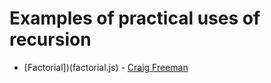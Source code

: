 Examples of practical uses of recursion
=======================================

- [Factorial])(factorial.js) - [Craig Freeman](http://craigfreeman.net)
